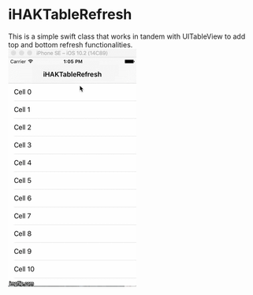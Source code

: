# iHAKTableRefresh
This is a simple swift class that works in tandem with UITableView to add top and bottom refresh functionalities.
![alt tag](https://github.com/ihak/iHAKTableRefresh/blob/master/iHAKTableRefresh/1lopba.gif)
